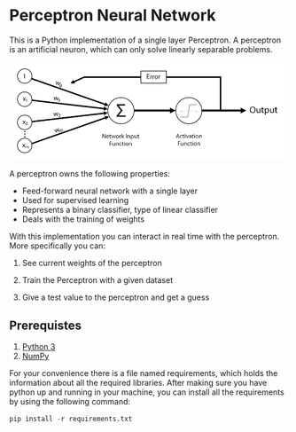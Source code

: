 # Perceptron Neural Network

This is a Python implementation of a single layer Perceptron. A perceptron is an artificial neuron, which can only solve linearly separable problems.

![perceptron](images/perceptron.png)

A perceptron owns the following properties:

* Feed-forward neural network with a single layer
* Used for supervised learning
* Represents a binary classifier, type of linear classifier
* Deals with the training of weights

With this implementation you can interact in real time with the perceptron. More specifically you can:

1. See current weights of the perceptron

2. Train the Perceptron with a given dataset

3. Give a test value to the perceptron and get a guess

## Prerequistes

1) [Python 3](https://www.python.org/downloads/)
2) [NumPy](http://www.numpy.org/)

For your convenience there is a file named requirements, which holds the information about all the required libraries. After making sure you have python up and running in your machine, you can install all the requirements by using the following command:

```Python
pip install -r requirements.txt
```
